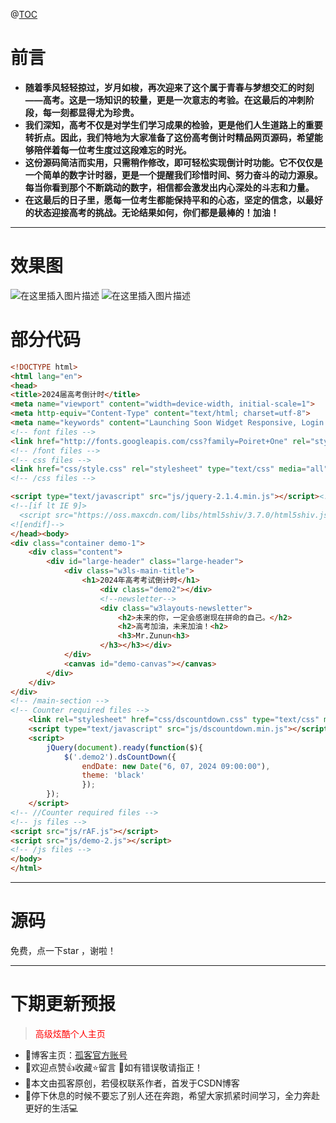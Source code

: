 @[TOC](2024年高考倒计时精品网页)
#  前言

 - **随着季风轻轻掠过，岁月如梭，再次迎来了这个属于青春与梦想交汇的时刻——高考。这是一场知识的较量，更是一次意志的考验。在这最后的冲刺阶段，每一刻都显得尤为珍贵。**
 - **我们深知，高考不仅是对学生们学习成果的检验，更是他们人生道路上的重要转折点。因此，我们特地为大家准备了这份高考倒计时精品网页源码，希望能够陪伴着每一位考生度过这段难忘的时光。**
 - **这份源码简洁而实用，只需稍作修改，即可轻松实现倒计时功能。它不仅仅是一个简单的数字计时器，更是一个提醒我们珍惜时间、努力奋斗的动力源泉。每当你看到那个不断跳动的数字，相信都会激发出内心深处的斗志和力量。**
 - **在这最后的日子里，愿每一位考生都能保持平和的心态，坚定的信念，以最好的状态迎接高考的挑战。无论结果如何，你们都是最棒的！加油！**

---

# 效果图
![在这里插入图片描述](https://i-blog.csdnimg.cn/blog_migrate/f9cd618589e31e362d953728296fa833.png)
![在这里插入图片描述](https://i-blog.csdnimg.cn/blog_migrate/84b0915c3ce1f4c56100c153be80e5e8.png)


# 部分代码

```html
<!DOCTYPE html>
<html lang="en">
<head>
<title>2024届高考倒计时</title>
<meta name="viewport" content="width=device-width, initial-scale=1">
<meta http-equiv="Content-Type" content="text/html; charset=utf-8">
<meta name="keywords" content="Launching Soon Widget Responsive, Login Form Web Template, Flat Pricing Tables, Flat Drop-Downs, Sign-Up Web Templates, Flat Web Templates, Login Sign-up Responsive Web Template, Smartphone Compatible Web Template, Free Web Designs for Nokia, Samsung, LG, Sony Ericsson, Motorola Web Design">
<!-- font files -->
<link href="http://fonts.googleapis.com/css?family=Poiret+One" rel="stylesheet">
<!-- /font files -->
<!-- css files -->
<link href="css/style.css" rel="stylesheet" type="text/css" media="all">
<!-- /css files -->

<script type="text/javascript" src="js/jquery-2.1.4.min.js"></script><!-- Supportive-JavaScript -->
<!--[if lt IE 9]>
  <script src="https://oss.maxcdn.com/libs/html5shiv/3.7.0/html5shiv.js"></script>
<![endif]-->
</head><body>
<div class="container demo-1">
	<div class="content">
        <div id="large-header" class="large-header">
			<div class="w3ls-main-title">
				<h1>2024年高考考试倒计时</h1>
					<div class="demo2"></div>
					<!--newsletter-->
					<div class="w3layouts-newsletter">
						<h2>未来的你，一定会感谢现在拼命的自己。</h2>
						<h2>高考加油，未来加油！<h2>
						<h3>Mr.Zunun<h3>
					</h3></h3></div>
			</div>
            <canvas id="demo-canvas"></canvas>
        </div>
	</div>
</div>	
<!-- /main-section -->
<!-- Counter required files -->
	<link rel="stylesheet" href="css/dscountdown.css" type="text/css" media="all">
	<script type="text/javascript" src="js/dscountdown.min.js"></script>
	<script>
		jQuery(document).ready(function($){						
			$('.demo2').dsCountDown({
				endDate: new Date("6, 07, 2024 09:00:00"),
				theme: 'black'
				});								
		});
	</script>
<!-- //Counter required files -->
<!-- js files -->
<script src="js/rAF.js"></script>
<script src="js/demo-2.js"></script>
<!-- /js files -->
</body>
</html>
```

---
# 源码
免费，点一下star ，谢啦！

----
# 下期更新预报
> <font color =red>高级炫酷个人主页</font>
- 📢博客主页：[孤客官方账号](https://github.com/GUKE007)
 - 📢欢迎点赞👍收藏⭐️留言 📝如有错误敬请指正！
 - 📢本文由孤客原创，若侵权联系作者，首发于CSDN博客
 - 📢停下休息的时候不要忘了别人还在奔跑，希望大家抓紧时间学习，全力奔赴更好的生活💻
